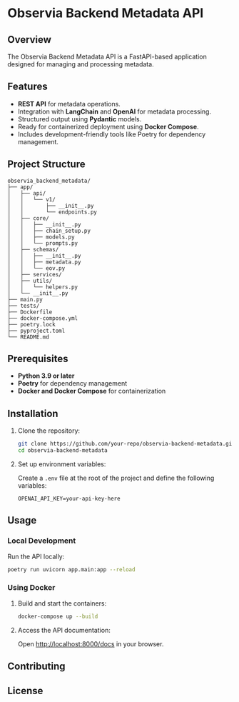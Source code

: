 
# Observia Backend Metadata API

## Overview

The Observia Backend Metadata API is a FastAPI-based application designed for managing and processing metadata.

## Features

- **REST API** for metadata operations.
- Integration with **LangChain** and **OpenAI** for metadata processing.
- Structured output using **Pydantic** models.
- Ready for containerized deployment using **Docker Compose**.
- Includes development-friendly tools like Poetry for dependency management.

## Project Structure

```
observia_backend_metadata/
├── app/
│   ├── api/
│   │   └── v1/
│   │       ├── __init__.py
│   │       └── endpoints.py
│   ├── core/
│   │   ├── __init__.py
│   │   ├── chain_setup.py
│   │   ├── models.py
│   │   └── prompts.py
│   ├── schemas/
│   │   ├── __init__.py
│   │   ├── metadata.py
│   │   └── eov.py
│   ├── services/
│   ├── utils/
│   │   └── helpers.py
│   └── __init__.py
├── main.py
├── tests/
├── Dockerfile
├── docker-compose.yml
├── poetry.lock
├── pyproject.toml
└── README.md
```

## Prerequisites

- **Python 3.9 or later**
- **Poetry** for dependency management
- **Docker and Docker Compose** for containerization

## Installation

1. Clone the repository:

   ```bash
   git clone https://github.com/your-repo/observia-backend-metadata.git
   cd observia-backend-metadata
   ```

2. Set up environment variables:

   Create a `.env` file at the root of the project and define the following variables:

   ```env
   OPENAI_API_KEY=your-api-key-here
   ```

## Usage

### Local Development

Run the API locally:

```bash
poetry run uvicorn app.main:app --reload
```

### Using Docker

1. Build and start the containers:

   ```bash
   docker-compose up --build
   ```

2. Access the API documentation:

   Open [http://localhost:8000/docs](http://localhost:8000/docs) in your browser.

## Contributing


## License
